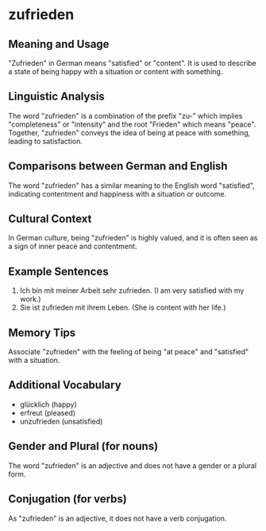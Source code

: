 # zufrieden
## Meaning and Usage
"Zufrieden" in German means "satisfied" or "content". It is used to describe a state of being happy with a situation or content with something.

## Linguistic Analysis
The word "zufrieden" is a combination of the prefix "zu-" which implies "completeness" or "intensity" and the root "Frieden" which means "peace". Together, "zufrieden" conveys the idea of being at peace with something, leading to satisfaction. 

## Comparisons between German and English
The word "zufrieden" has a similar meaning to the English word "satisfied", indicating contentment and happiness with a situation or outcome.

## Cultural Context
In German culture, being "zufrieden" is highly valued, and it is often seen as a sign of inner peace and contentment.

## Example Sentences
1. Ich bin mit meiner Arbeit sehr zufrieden. (I am very satisfied with my work.)
2. Sie ist zufrieden mit ihrem Leben. (She is content with her life.)

## Memory Tips
Associate "zufrieden" with the feeling of being "at peace" and "satisfied" with a situation.

## Additional Vocabulary
- glücklich (happy)
- erfreut (pleased)
- unzufrieden (unsatisfied)

## Gender and Plural (for nouns)
The word "zufrieden" is an adjective and does not have a gender or a plural form.

## Conjugation (for verbs)
As "zufrieden" is an adjective, it does not have a verb conjugation.